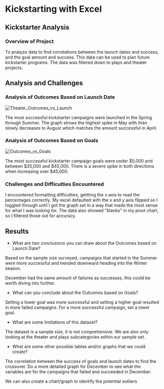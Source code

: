 # Kickstarting with Excel

## Kickstarter Analysis

### Overview of Project

 To analyze data to find correlations between the launch dates and success, and the goal amount and success. This data can be used to plan future kickstarter programs. The data was filtered down to plays and theater projects.

## Analysis and Challenges

### Analysis of Outcomes Based on Launch Date

![Theater_Outcomes_vs_Launch](../Desktop/Classwork/Crowdfunding%20Analysis/Resources/Theater_Outcomes_vs_Launch.png)

The most successful kickstarter campaigns were launched in the Spring through Summer. The graph shows the highest spike in May with then slowly decreases to August which matches the amount successful in April.

### Analysis of Outcomes Based on Goals

![Outcomes_vs_Goals](../Desktop/Classwork/Crowdfunding%20Analysis/Resources/Outcomes_vs_Goals.png)

The most successful kickstarter campaign goals were under $5,000 and between $35,000 and $45,000. There is a severe spike in both directions when increasing over $45,000.


### Challenges and Difficulties Encountered

I encountered formatting difficulties, gettting the x axis to read the percentages correctly. My excel defaulted with the x and y axis flipped so I toggled through until I got the graph set in a way that made the most sense for what I was looking for. The data also showed "blanks" in my pivot chart, so I filtered those out for accuracy.

## Results

- What are two conclusions you can draw about the Outcomes based on Launch Date?

Based on the sample size surveyed, campaigns that started in the Summer were more successful and trended downward heading into the Winter season. 

December had the same amount of failures as successes, this could be worth diving into further.

- What can you conclude about the Outcomes based on Goals?

Setting a lower goal was more successful and setting a higher goal resulted in more failed campaigns. For a more successful campaign, set a lower goal.

- What are some limitations of this dataset?

The dataset is a sample size, it is not comprehensive. We are also only looking at the theater and plays subcategories within our sample set.

- What are some other possible tables and/or graphs that we could create?

The correlation between the success of goals and launch dates to find the crossover. Do a more detailed graph for December to see what the variables are for the campaigns that failed and succeeded in December. 

We can also create a chart/graph to identify the potential outliers